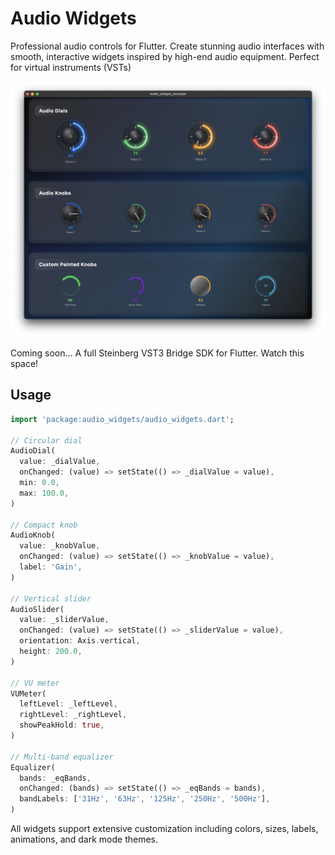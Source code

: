 # Audio Widgets

Professional audio controls for Flutter. Create stunning audio interfaces with smooth, interactive widgets inspired by high-end audio equipment. Perfect for virtual instruments (VSTs)

![Example App](Example.png)

Coming soon... A full Steinberg VST3 Bridge SDK for Flutter. Watch this space!

## Usage

```dart
import 'package:audio_widgets/audio_widgets.dart';

// Circular dial
AudioDial(
  value: _dialValue,
  onChanged: (value) => setState(() => _dialValue = value),
  min: 0.0,
  max: 100.0,
)

// Compact knob
AudioKnob(
  value: _knobValue,
  onChanged: (value) => setState(() => _knobValue = value),
  label: 'Gain',
)

// Vertical slider
AudioSlider(
  value: _sliderValue,
  onChanged: (value) => setState(() => _sliderValue = value),
  orientation: Axis.vertical,
  height: 200.0,
)

// VU meter
VUMeter(
  leftLevel: _leftLevel,
  rightLevel: _rightLevel,
  showPeakHold: true,
)

// Multi-band equalizer
Equalizer(
  bands: _eqBands,
  onChanged: (bands) => setState(() => _eqBands = bands),
  bandLabels: ['31Hz', '63Hz', '125Hz', '250Hz', '500Hz'],
)
```

All widgets support extensive customization including colors, sizes, labels, animations, and dark mode themes.